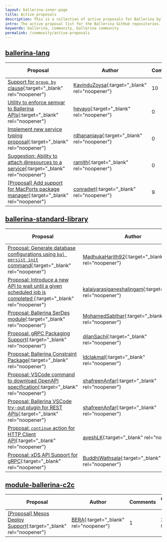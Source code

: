 ```yaml
--- 
layout: ballerina-inner-page 
title: Active proposals 
description: This is a collection of active proposals for Ballerina by the Ballerina community. 
intro: The active proposal list for the Ballerina GitHub repositories. 
keywords: ballerina, community, ballerina community 
permalink: /community/active-proposals 
--- 
```

## [ballerina-lang](https://github.com/ballerina-platform/ballerina-lang)

|Proposal|Author|Comments|Created date|Status| 
|---|----|----|----|---| 
|[Support for `group by` clause](https://github.com/ballerina-platform/ballerina-lang/issues/36810){:target=\"_blank\" rel=\"noopener\"}|[KavinduZoysa](https://github.com/KavinduZoysa){:target=\"_blank\" rel=\"noopener\"}|10|2022-07-01|N/A|
|[Utility to enforce semvar to Ballerina APIs](https://github.com/ballerina-platform/ballerina-lang/issues/32368){:target=\"_blank\" rel=\"noopener\"}|[hevayo](https://github.com/hevayo){:target=\"_blank\" rel=\"noopener\"}|0|2021-08-26|N/A|
|[Implement new service typing proposal](https://github.com/ballerina-platform/ballerina-lang/issues/26064){:target=\"_blank\" rel=\"noopener\"}|[rdhananjaya](https://github.com/rdhananjaya){:target=\"_blank\" rel=\"noopener\"}|0|2020-09-24|N/A|
|[Suggestion: Ability to attach @resources to a service](https://github.com/ballerina-platform/ballerina-lang/issues/19523){:target=\"_blank\" rel=\"noopener\"}|[ramith](https://github.com/ramith){:target=\"_blank\" rel=\"noopener\"}|0|2019-10-22|N/A|
|[[Proposal] Add support for MacPorts package manager](https://github.com/ballerina-platform/ballerina-lang/issues/9675){:target=\"_blank\" rel=\"noopener\"}|[conradwt](https://github.com/conradwt){:target=\"_blank\" rel=\"noopener\"}|9|2018-07-18|N/A|

## [ballerina-standard-library](https://github.com/ballerina-platform/ballerina-standard-library)

|Proposal|Author|Comments|Created date|Status| 
|---|----|----|----|---| 
|[Proposal: Generate database configurations using `bal persist init` command](https://github.com/ballerina-platform/ballerina-standard-library/issues/3163){:target=\"_blank\" rel=\"noopener\"}|[MadhukaHarith92](https://github.com/MadhukaHarith92){:target=\"_blank\" rel=\"noopener\"}|0|2022-07-26|Active|
|[Proposal: Introduce a new API to wait until a given scheduled job is completed ](https://github.com/ballerina-platform/ballerina-standard-library/issues/3018){:target=\"_blank\" rel=\"noopener\"}|[kalaiyarasiganeshalingam](https://github.com/kalaiyarasiganeshalingam){:target=\"_blank\" rel=\"noopener\"}|0|2022-06-20|Active|
|[Proposal: Ballerina SerDes module](https://github.com/ballerina-platform/ballerina-standard-library/issues/2964){:target=\"_blank\" rel=\"noopener\"}|[MohamedSabthar](https://github.com/MohamedSabthar){:target=\"_blank\" rel=\"noopener\"}|2|2022-06-01|Active|
|[Proposal: gRPC Packaging Support](https://github.com/ballerina-platform/ballerina-standard-library/issues/2948){:target=\"_blank\" rel=\"noopener\"}|[dilanSachi](https://github.com/dilanSachi){:target=\"_blank\" rel=\"noopener\"}|6|2022-05-25|Implemented|
|[Proposal: Ballerina Constraint Package](https://github.com/ballerina-platform/ballerina-standard-library/issues/2850){:target=\"_blank\" rel=\"noopener\"}|[ldclakmal](https://github.com/ldclakmal){:target=\"_blank\" rel=\"noopener\"}|21|2022-04-20|Accepted|
|[Proposal: VSCode command to download OpenAPI specification](https://github.com/ballerina-platform/ballerina-standard-library/issues/2509){:target=\"_blank\" rel=\"noopener\"}|[shafreenAnfar](https://github.com/shafreenAnfar){:target=\"_blank\" rel=\"noopener\"}|0|2021-12-20|Active|
|[Proposal: Ballerina VSCode try-out plugin for REST APIs](https://github.com/ballerina-platform/ballerina-standard-library/issues/2508){:target=\"_blank\" rel=\"noopener\"}|[shafreenAnfar](https://github.com/shafreenAnfar){:target=\"_blank\" rel=\"noopener\"}|0|2021-12-19|Active|
|[Proposal: `continue` action for HTTP Client API](https://github.com/ballerina-platform/ballerina-standard-library/issues/2038){:target=\"_blank\" rel=\"noopener\"}|[ayeshLK](https://github.com/ayeshLK){:target=\"_blank\" rel=\"noopener\"}|4|2021-10-12|Active|
|[Proposal: xDS API Support for gRPC](https://github.com/ballerina-platform/ballerina-standard-library/issues/2011){:target=\"_blank\" rel=\"noopener\"}|[BuddhiWathsala](https://github.com/BuddhiWathsala){:target=\"_blank\" rel=\"noopener\"}|2|2021-10-06|Active|

## [module-ballerina-c2c](https://github.com/ballerina-platform/module-ballerina-c2c)

|Proposal|Author|Comments|Created date|Status| 
|---|----|----|----|---| 
|[[Proposal] Mesos Deploy Support](https://github.com/ballerina-platform/module-ballerina-c2c/issues/431){:target=\"_blank\" rel=\"noopener\"}|[BERA](https://github.com/BERA){:target=\"_blank\" rel=\"noopener\"}|1|2018-07-21|N/A|

